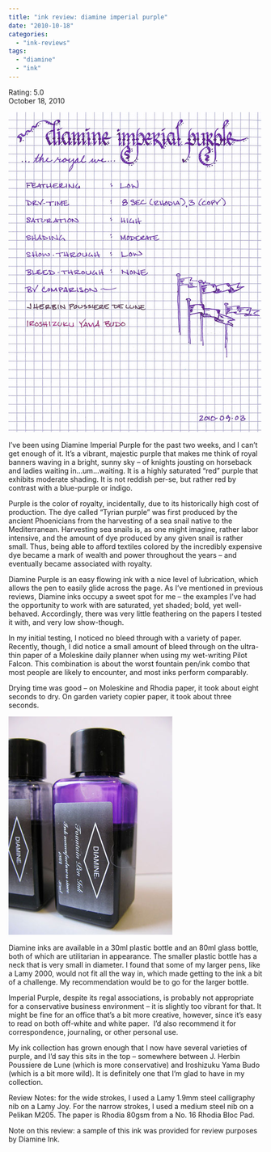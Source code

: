 ```yaml
---
title: "ink review: diamine imperial purple"
date: "2010-10-18"
categories: 
  - "ink-reviews"
tags: 
  - "diamine"
  - "ink"
---
```


Rating: 5.0  
October 18, 2010

![](diamine-imperial-purple.jpg)

  
I’ve been using Diamine Imperial Purple for the past two weeks, and I can’t get enough of it. It’s a vibrant, majestic purple that makes me think of royal banners waving in a bright, sunny sky – of knights jousting on horseback and ladies waiting in…um…waiting. It is a highly saturated “red” purple that exhibits moderate shading. It is not reddish per-se, but rather red by contrast with a blue-purple or indigo.

Purple is the color of royalty, incidentally, due to its historically high cost of production. The dye called “Tyrian purple” was first produced by the ancient Phoenicians from the harvesting of a sea snail native to the Mediterranean. Harvesting sea snails is, as one might imagine, rather labor intensive, and the amount of dye produced by any given snail is rather small. Thus, being able to afford textiles colored by the incredibly expensive dye became a mark of wealth and power throughout the years – and eventually became associated with royalty.

Diamine Purple is an easy flowing ink with a nice level of lubrication, which allows the pen to easily glide across the page. As I’ve mentioned in previous reviews, Diamine inks occupy a sweet spot for me – the examples I’ve had the opportunity to work with are saturated, yet shaded; bold, yet well-behaved. Accordingly, there was very little feathering on the papers I tested it with, and very low show-though.

In my initial testing, I noticed no bleed through with a variety of paper. Recently, though, I did notice a small amount of bleed through on the ultra-thin paper of a Moleskine daily planner when using my wet-writing Pilot Falcon. This combination is about the worst fountain pen/ink combo that most people are likely to encounter, and most inks perform comparably.

Drying time was good – on Moleskine and Rhodia paper, it took about eight seconds to dry. On garden variety copier paper, it took about three seconds.

![](diamine-imperial-purple-bottle.jpg)

  
Diamine inks are available in a 30ml plastic bottle and an 80ml glass bottle, both of which are utilitarian in appearance. The smaller plastic bottle has a neck that is very small in diameter. I found that some of my larger pens, like a Lamy 2000, would not fit all the way in, which made getting to the ink a bit of a challenge. My recommendation would be to go for the larger bottle.

Imperial Purple, despite its regal associations, is probably not appropriate for a conservative business environment – it is slightly too vibrant for that. It might be fine for an office that’s a bit more creative, however, since it’s easy to read on both off-white and white paper.  I’d also recommend it for correspondence, journaling, or other personal use.

My ink collection has grown enough that I now have several varieties of purple, and I’d say this sits in the top – somewhere between J. Herbin Poussiere de Lune (which is more conservative) and Iroshizuku Yama Budo (which is a bit more wild). It is definitely one that I’m glad to have in my collection.

Review Notes: for the wide strokes, I used a Lamy 1.9mm steel calligraphy nib on a Lamy Joy. For the narrow strokes, I used a medium steel nib on a Pelikan M205. The paper is Rhodia 80gsm from a No. 16 Rhodia Bloc Pad.

Note on this review: a sample of this ink was provided for review purposes by Diamine Ink.
